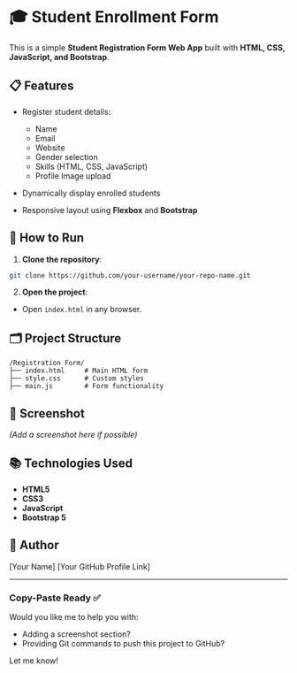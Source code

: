 
# 🎓 Student Enrollment Form

This is a simple **Student Registration Form Web App** built with **HTML, CSS, JavaScript, and Bootstrap**.

## 📋 Features

* Register student details:

  * Name
  * Email
  * Website
  * Gender selection
  * Skills (HTML, CSS, JavaScript)
  * Profile Image upload
* Dynamically display enrolled students
* Responsive layout using **Flexbox** and **Bootstrap**

## 🚀 How to Run

1. **Clone the repository**:

```bash
git clone https://github.com/your-username/your-repo-name.git
```

2. **Open the project**:

* Open `index.html` in any browser.

## 🗂️ Project Structure

```
/Registration Form/
├── index.html     # Main HTML form
├── style.css      # Custom styles
├── main.js        # Form functionality
```

## 🎨 Screenshot

*(Add a screenshot here if possible)*

## 📚 Technologies Used

* **HTML5**
* **CSS3**
* **JavaScript**
* **Bootstrap 5**

## 🙌 Author

\[Your Name]
\[Your GitHub Profile Link]

---

### Copy-Paste Ready ✅

Would you like me to help you with:

* Adding a screenshot section?
* Providing Git commands to push this project to GitHub?

Let me know!

